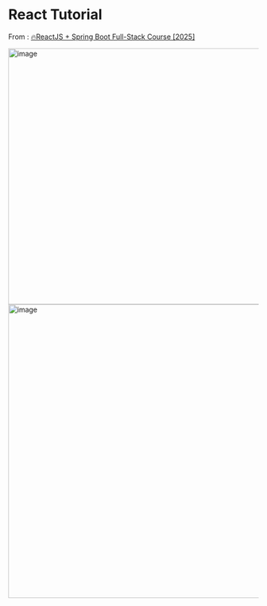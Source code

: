 # React Tutorial

From :   [🔥ReactJS + Spring Boot Full-Stack Course [2025]](https://youtube.com/playlist?list=PLGRDMO4rOGcODJeYSY08lIILkqoydQI2k&si=fMDJOgtFb0q36g7Y)

<img width="1011" height="515" alt="image" src="https://github.com/user-attachments/assets/d48103b4-8291-41e7-a649-1cb6343dc37e" />

<img width="1056" height="591" alt="image" src="https://github.com/user-attachments/assets/bbb2fd1d-53e6-4a30-90a4-34d3e434d2f2" />



